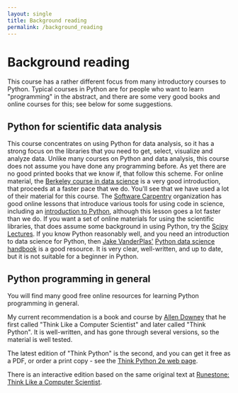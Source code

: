 ```yaml
---
layout: single
title: Background reading
permalink: /background_reading
---
```


# Background reading

This course has a rather different focus from many introductory courses to
Python. Typical courses in Python are for people who want to learn
"programming" in the abstract, and there are some very good books and online
courses for this; see below for some suggestions.

## Python for scientific data analysis

This course concentrates on using Python for data analysis, so it has a strong
focus on the libraries that you need to get, select, visualize and analyze
data. Unlike many courses on Python and data analysis, this course does not
assume you have done any programming before. As yet there are no good printed
books that we know if, that follow this scheme.  For online material, the
[Berkeley course in data science](https://www.inferentialthinking.com) is
a very good introduction, that proceeds at a faster pace that we do.  You'll
see that we have used a lot of their material for this course.  The [Software
Carpentry](https://software-carpentry.org) organization has good online lessons
that introduce various tools for using code in science, including an
[introduction to
Python](http://swcarpentry.github.io/python-novice-inflammation), although this
lesson goes a lot faster than we do. If you want a set of online materials for
using the scientific libraries, that does assume some background in using
Python, try the [Scipy Lectures](https://scipy-lectures.org).   If you know
Python reasonably well, and you need an introduction to data science for
Python, then [Jake VanderPlas'](http://vanderplas.com) [Python data science
handbook](https://jakevdp.github.io/PythonDataScienceHandbook) is a good
resource.  It is very clear, well-written, and up to date, but it is not
suitable for a beginner in Python.

## Python programming in general

You will find many good free online resources for learning Python programming
in general.

My current recommendation is a book and course by [Allen
Downey](https://greenteapress.com/wp) that he first called "Think Like
a Computer Scientist" and later called "Think Python".  It is well-written, and
has gone through several versions, so the material is well tested.

The latest edition of "Think Python" is the second, and you can get it free as
a PDF, or order a print copy - see the [Think Python 2e web
page](https://greenteapress.com/wp/think-python-2e).

There is an interactive edition based on the same original text at [Runestone:
Think Like a Computer
Scientist](https://runestone.academy/runestone/books/published/thinkcspy/index.html).

